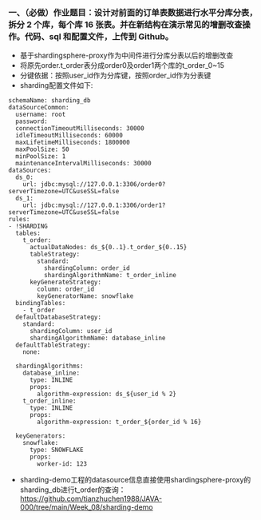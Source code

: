 ### 一、（必做）作业题目：设计对前面的订单表数据进行水平分库分表，拆分 2 个库，每个库 16 张表。并在新结构在演示常见的增删改查操作。代码、sql 和配置文件，上传到 Github。
- 基于shardingsphere-proxy作为中间件进行分库分表以后的增删改查
- 将原先order.t_order表分成order0及order1两个库的t_order_0~15
- 分键依据：按照user_id作为分库键，按照order_id作为分表键
- sharding配置文件如下:
```
schemaName: sharding_db
dataSourceCommon:
  username: root
  password:
  connectionTimeoutMilliseconds: 30000
  idleTimeoutMilliseconds: 60000
  maxLifetimeMilliseconds: 1800000
  maxPoolSize: 50
  minPoolSize: 1
  maintenanceIntervalMilliseconds: 30000
dataSources:
  ds_0:
    url: jdbc:mysql://127.0.0.1:3306/order0?serverTimezone=UTC&useSSL=false
  ds_1:
    url: jdbc:mysql://127.0.0.1:3306/order1?serverTimezone=UTC&useSSL=false
rules:
- !SHARDING
  tables:
    t_order:
      actualDataNodes: ds_${0..1}.t_order_${0..15}
      tableStrategy:
        standard:
          shardingColumn: order_id
          shardingAlgorithmName: t_order_inline
      keyGenerateStrategy:
        column: order_id
        keyGeneratorName: snowflake
  bindingTables:
    - t_order
  defaultDatabaseStrategy:
    standard:
      shardingColumn: user_id
      shardingAlgorithmName: database_inline
  defaultTableStrategy:
    none:
  
  shardingAlgorithms:
    database_inline:
      type: INLINE
      props:
        algorithm-expression: ds_${user_id % 2}
    t_order_inline:
      type: INLINE
      props:
        algorithm-expression: t_order_${order_id % 16}
  
  keyGenerators:
    snowflake:
      type: SNOWFLAKE
      props:
        worker-id: 123
```
- sharding-demo工程的datasource信息直接使用shardingsphere-proxy的sharding_db进行t_order的查询：https://github.com/tianzhuchen1988/JAVA-000/tree/main/Week_08/sharding-demo
